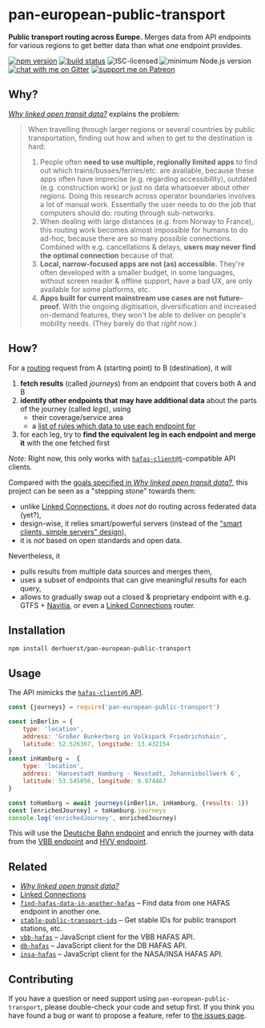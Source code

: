 # pan-european-public-transport

**Public transport routing across Europe.** Merges data from API endpoints for various regions to get better data than what *one* endpoint provides.

[![npm version](https://img.shields.io/npm/v/pan-european-public-transport.svg)](https://www.npmjs.com/package/pan-european-public-transport)
[![build status](https://api.travis-ci.org/derhuerst/pan-european-public-transport.svg?branch=master)](https://travis-ci.org/derhuerst/pan-european-public-transport)
![ISC-licensed](https://img.shields.io/github/license/derhuerst/pan-european-public-transport.svg)
![minimum Node.js version](https://img.shields.io/node/v/pan-european-public-transport.svg)
[![chat with me on Gitter](https://img.shields.io/badge/chat%20with%20me-on%20gitter-512e92.svg)](https://gitter.im/derhuerst)
[![support me on Patreon](https://img.shields.io/badge/support%20me-on%20patreon-fa7664.svg)](https://patreon.com/derhuerst)


## Why?

[*Why linked open transit data?*](https://github.com/public-transport/why-linked-open-transit-data) explains the problem:

> When travelling through larger regions or several countries by public transportation, finding out how and when to get to the destination is hard:
>
> 1. People often **need to use multiple, regionally limited apps** to find out which trains/busses/ferries/etc. are available, because these apps often have imprecise (e.g. regarding accessibility), outdated (e.g. construction work) or just no data whatsoever about other regions. Doing this research across operator boundaries involves a lot of manual work. Essentially the user needs to do the job that computers should do: routing through sub-networks.
> 2. When dealing with large distances (e.g. from Norway to France), this routing work becomes almost impossible for humans to do ad-hoc, because there are so many possible connections. Combined with e.g. cancellations & delays, **users may never find the optimal connection** because of that.
> 3. **Local, narrow-focused apps are not (as) accessible.** They're often developed with a smaller budget, in some languages, without screen reader & offline support, have a bad UX, are only available for some platforms, etc.
> 4. **Apps built for current mainstream use cases are not future-proof.** With the ongoing digitisation, diversification and increased on-demand features, they won't be able to deliver on people's mobility needs. (They barely do that *right now*.)


## How?

For a [routing](https://en.wikipedia.org/wiki/Shortest_path_problem#Applications) request from A (starting point) to B (destination), it will

1. **fetch results** (called *journeys*) from an endpoint that covers both A and B
2. **identify other endpoints that may have additional data** about the parts of the journey (called *legs*), using
	- their coverage/service area
	- a [list of rules which data to use each endpoint for](lib/rules.js)
3. for each leg, try to **find the equivalent leg in each endpoint and merge it** with the one fetched first

*Note:* Right now, this only works with [`hafas-client@5`](https://github.com/public-transport/hafas-client/tree/5)-compatible API clients.

Compared with the [goals specified in *Why linked open transit data?*](https://github.com/public-transport/why-linked-open-transit-data/blob/49390ec3126d01ee96d3b2301acd01095c80b2e5/readme.md#linked-open-transport-data), this project can be seen as a "stepping stone" towards them:

- unlike [Linked Connections](https://linkedconnections.org), it *does not* do routing across federated data (yet?),
- design-wise, it relies smart/powerful servers (instead of the ["smart clients, simple servers" design](https://ruben.verborgh.org/blog/2014/05/29/the-pragmantic-web/#simple-servers-smart-clients)),
- it is *not* based on open standards and open data.

Nevertheless, it

- pulls results from multiple data sources and merges them,
- uses a subset of endpoints that can give meaningful results for each query,
- allows to gradually swap out a closed & proprietary endpoint with e.g. GTFS + [Navitia](https://www.navitia.io/), or even a [Linked Connections](https://linkedconnections.org) router.


## Installation

```shell
npm install derhuerst/pan-european-public-transport
```


## Usage

The API mimicks the [`hafas-client@5` API](https://github.com/public-transport/hafas-client/blob/5/docs/readme.md).

```js
const {journeys} = require('pan-european-public-transport')

const inBerlin = {
	type: 'location',
	address: 'Großer Bunkerberg in Volkspark Friedrichshain',
	latitude: 52.526367, longitude: 13.432154
}
const inHamburg =  {
	type: 'location',
	address: 'Hansestadt Hamburg - Neustadt, Johannisbollwerk 6',
	latitude: 53.545056, longitude: 9.974467
}

const toHamburg = await journeys(inBerlin, inHamburg, {results: 1})
const [enrichedJourney] = toHamburg.journeys
console.log('enrichedJourney', enrichedJourney)
```

This will use the [Deutsche Bahn endpoint](lib/db.js) and enrich the journey with data from the [VBB endpoint](lib/vbb.js) and [HVV endpoint](lib/hvv.js).


## Related

- [*Why linked open transit data?*](https://github.com/public-transport/why-linked-open-transit-data)
- [Linked Connections](https://linkedconnections.org)
- [`find-hafas-data-in-another-hafas`](https://github.com/derhuerst/find-hafas-data-in-another-hafas) – Find data from one HAFAS endpoint in another one.
- [`stable-public-transport-ids`](https://github.com/derhuerst/stable-public-transport-ids) – Get stable IDs for public transport stations, etc.
- [`vbb-hafas`](https://github.com/derhuerst/vbb-hafas) – JavaScript client for the VBB HAFAS API.
- [`db-hafas`](https://github.com/derhuerst/db-hafas) – JavaScript client for the DB HAFAS API.
- [`insa-hafas`](https://github.com/derhuerst/insa-hafas) – JavaScript client for the NASA/INSA HAFAS API.


## Contributing

If you have a question or need support using `pan-european-public-transport`, please double-check your code and setup first. If you think you have found a bug or want to propose a feature, refer to [the issues page](https://github.com/derhuerst/pan-european-public-transport/issues).
